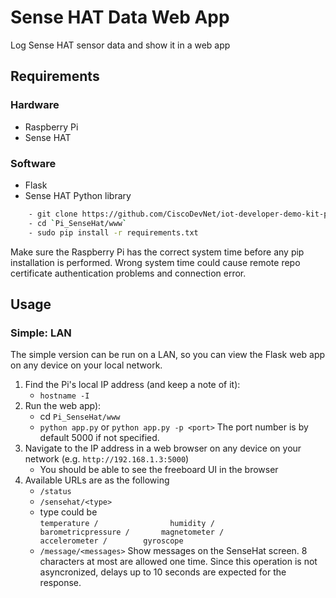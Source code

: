 # Sense HAT Data Web App

Log Sense HAT sensor data and show it in a web app

## Requirements

### Hardware

- Raspberry Pi 
- Sense HAT

### Software

- Flask
- Sense HAT Python library

```bash
    - git clone https://github.com/CiscoDevNet/iot-developer-demo-kit-python.git
    - cd `Pi_SenseHat/www`
    - sudo pip install -r requirements.txt 
```

Make sure the Raspberry Pi has the correct system time before any pip installation is performed.
Wrong system time could cause remote repo certificate authentication problems and connection error.

## Usage

### Simple: LAN

The simple version can be run on a LAN, so you can view the Flask web app on any device on your local network.

1. Find the Pi's local IP address (and keep a note of it):
    - `hostname -I`
1. Run the web app):
    -  cd `Pi_SenseHat/www`
    - `python app.py` or `python app.py -p <port>`
   The port number is by default 5000 if not specified.
1. Navigate to the IP address in a web browser on any device on your network (e.g. `http://192.168.1.3:5000`)
    - You should be able to see the freeboard UI in the browser
1. Available URLs are as the following
    -  `/status`
    -  `/sensehat/<type>`
    - type could be  
     `temperature /               
     humidity /                  
     barometricpressure /      
     magnetometer /         
     accelerometer /       
     gyroscope`         
    -  `/message/<messages>`
      Show messages on the SenseHat screen.
      8 characters at most are allowed one time. Since this operation is not asyncronized, delays up to 10 seconds are expected for the response.
